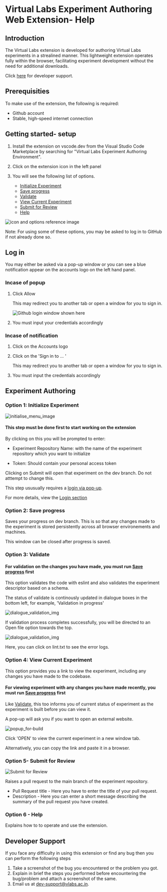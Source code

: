 # Virtual Labs Experiment Authoring Web Extension- Help

## Introduction
The Virtual Labs extension is developed for authoring Virtual Labs experiments in a strealined manner. This lightweight extension operates fully within the browser, facilitating experiment development without the need for additional downloads.

Click [here](#developer-support) for developer support.

## Prerequisities
To make use of the extension, the following is required:

- Github account 
- Stable, high-speed internet connection

## Getting started- setup
1. Install the extension on vscode.dev from the Visual Studio Code Marketplace by searching for "Virtual Labs Experiment Authoring Environment".

2. Click on the extension icon in the left panel

3. You will see the following list of options. 
    - [Initialize Experiment](#option-1-initialise-experiment)
    - [Save progress](#option-2-save-progress)
    - [Validate](#option-3-validate)
    - [View Current Experiment](#option-4-view-experiment)
    - [Submit for Review](#option-5--submit-for-review)
    - [Help](#option-6---help)

![icon and options reference image](./images/web_ext_menu.png)

Note: For using some of these options, you may be asked to log in to GitHub if not already done so. 

## Log in 
You may either be asked via a pop-up window or you can see a blue notification appear on the accounts logo on the left hand panel.


### Incase of popup

1. Click Allow

    This may redirect you to another tab or open a window for you to sign in.

    ![Github login window shown here](./images/github_login_popup_window.png)

2.  You must input your credentials accordingly 

### Incase of notification 

1. Click on the Accounts logo
2. Click on the 'Sign in to ... '

    This may redirect you to another tab or open a window for you to sign in.
3.  You must input the credentials accordingly 



## Experiment Authoring

### Option 1: Initialize Experiment

![initialise_menu_image](./images/opt1_initialize_menu.png)

#### This step must be done first to start working on the extension

By clicking on this you will be prompted to enter: 
- Experiment Repository Name: with the name of the experiment repository which you want to initialize

- Token: Should contain your personal access token

Clicking on Submit will open that experiment on the dev branch. Do not atttempt to change this.

This step ususually requires a [login via pop-up](#incase-of-popup).

For more details, view the [Login section](#log-in)

### Option 2: Save progress

Saves your progress on dev branch. This is so that any changes made to the experiment is stored persistently across all browser environements and machines. 

This window can be closed after progress is saved.

### Option 3: Validate

#### For validation on the changes you have made, you must run [Save progress](#option-2-save-progress) first

This option validates the code with eslint and also validates the experiment descriptor based on a schema.

The status of validate is continously updated in dialogue boxes in the bottom left, for example, 'Validation in progress'

![dialogue_validation_img](./images/validation_in_progress_dialogue.png)

If validation process completes successfully, you will be directed to an Open file option towards the top.  

![dialogue_validation_img](./images/validation_lint_popup.png)

Here, you can click on lint.txt to see the error logs.

### Option 4: View Current Experiment

This option provides you a link to view the experiment, including any changes you have made to the codebase. 

#### For viewing experiment with any changes you have made recently, you must run [Save progress](#option-2-save-progress) first

Like [Validate](#option-3-validate), this too informs you of current status of experiment as the experiment is built before you can view it.

A pop-up will ask you if you want to open an external website.

![popup_for-build](./images/build-exp-link-popup.png)

Click 'OPEN' to view the current experiment in a new window tab. 

Alternatively, you can copy the link and paste it in a browser. 

### Option 5- Submit for Review 

![Submit for Review](./images/submit_for_review_menu.png)

Raises a pull request to the main branch of the experiment repository.
- Pull Request title - Here you have to enter the title of your pull request.
- Description - Here you can enter a short message describing the summary of the pull request you have created.

### Option 6 - Help
Explains how to to operate and use the extension. 

## Developer Support
If you face any difficulty in using this extension or find any bug then you can perform the following steps
1. Take a screenshot of the bug you encountered or the problem you got.
2. Explain in brief the steps you performed before encountering the bug/problem and attach a screenshot of the same.
3. Email us at dev-support@vlabs.ac.in.
